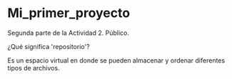 # Mi_primer_proyecto
Segunda parte de la Actividad 2. Público.


¿Qué significa 'repositorio'?

  Es un espacio virtual en donde se pueden almacenar y ordenar diferentes tipos de archivos.
